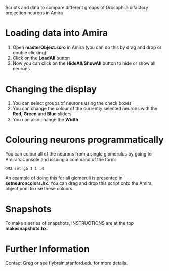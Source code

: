 Scripts and data to compare different groups of Drosophila olfactory projection neurons in Amira

# Loading data into Amira

1. Open **masterObject.scro** in Amira (you can do this by drag and drop or double clicking).
2. Click on the **LoadAll** button
3. Now you can click on the **HideAll**/**ShowAll** button to hide or show all neurons

# Changing the display

1. You can select groups of neurons using the check boxes
2. You can change the colour of the currently selected neurons with the **Red**, 
   **Green** and **Blue** sliders
3. You can also change the **Width**

# Colouring neurons programmatically

You can colour all of the neurons from a single glomerulus by going to Amira's
Console and issuing a command of the form:

```
DM3 setrgb 1 1 .4 
```

An example of doing this for all glomeruli is presented in **setneuroncolors.hx**.
You can drag and drop this script onto the Amira object pool to use these colours.

# Snapshots
To make a series of snapshots, INSTRUCTIONS are at the top **makesnapshots.hx**.

# Further Information
Contact Greg or see flybrain.stanford.edu for more details.
